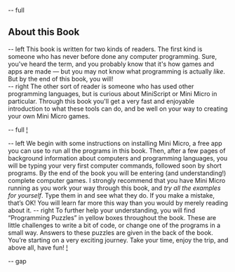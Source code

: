 -- full
## About this Book

-- left
This book is written for two kinds of readers.  The first kind is someone who has never before done any computer programming.  Sure, you've heard the term, and you probably know that it's how games and apps are made — but you may not know what programming is actually _like_.  But by the end of this book, you will!  
-- right
The other sort of reader is someone who has used other programming languages, but is curious about MiniScript or Mini Micro in particular.  Through this book you'll get a very fast and enjoyable introduction to what these tools can do, and be well on your way to creating your own Mini Micro games.

-- full
[!](p02-computerUsers.png)

-- left
We begin with some instructions on installing Mini Micro, a free app you can use to run all the programs in this book.  Then, after a few pages of background information about computers and programming languages, you will be typing your very first computer commands, followed soon by short programs.  By the end of the book you will be entering (and understanding!) complete computer games.
I strongly recommend that you have Mini Micro running as you work your way through this book, and *try all the examples for yourself*.  Type them in and see what they do.  If you make a mistake, that’s OK!  You will learn far more this way than you would by merely reading about it.
-- right
To further help your understanding, you will find “Programming Puzzles” in yellow boxes throughout the book.  These are little challenges to write a bit of code, or change one of the programs in a small way.  Answers to these puzzles are given in the back of the book.
You’re starting on a very exciting journey. Take your time, enjoy the trip, and above all, have fun!
[!](p02-reader.png)

-- gap
